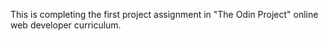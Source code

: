 This is completing the first project assignment in "The Odin Project" online web developer curriculum. 
